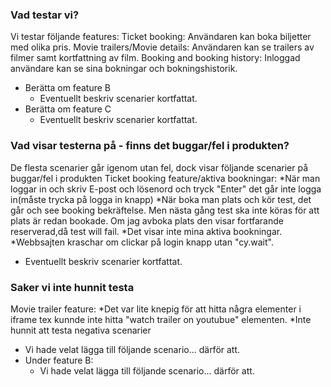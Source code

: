 ### Vad testar vi?
Vi testar följande features:
Ticket booking: Användaren kan boka biljetter med olika pris.
Movie trailers/Movie details: Användaren kan se trailers av filmer samt kortfattning av film. 
Booking and booking history: Inloggad användare kan se sina bokningar och bokningshistorik.
* Berätta om feature B
  * Eventuellt beskriv scenarier kortfattat.
* Berätta om feature C
  * Eventuellt beskriv scenarier kortfattat.

 ### Vad visar testerna på - finns det buggar/fel i produkten? 
 De flesta scenarier går igenom utan fel, dock visar följande scenarier på buggar/fel i produkten
Ticket booking feature/aktiva bookningar:
*När man loggar in och skriv E-post och lösenord och tryck "Enter" det går inte logga in(måste trycka på logga in knapp)
*När boka man plats och kör test, det går och see booking bekräftelse. Men nästa gång test ska inte köras för att plats är redan bookade. Om jag avboka plats den visar fortfarande reserverad,då test will fail.
*Det visar inte mina aktiva bookningar.
*Webbsajten kraschar om clickar på login knapp utan "cy.wait".

* Eventuellt beskriv scenarier kortfattat.

### Saker vi inte hunnit testa
Movie trailer feature:
*Det var lite knepig för att hitta några elementer i iframe tex kunnde inte hitta "watch trailer on youtubue" elementen.
*Inte hunnit att testa negativa scenarier

  * Vi hade velat lägga till följande scenario... därför att.
* Under feature B:
  * Vi hade velat lägga till följande scenario... därför att.
